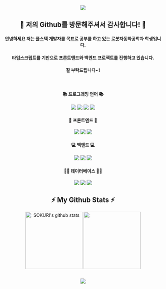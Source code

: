 <p align="center">
  <img src="https://capsule-render.vercel.app/api?type=waving&color=40AEF0&height=220&section=header&text=Hello Typescript!&Size=70" />
</p>  

## <div align="center"> 👋 저의 Github를 방문해주셔서 감사합니다! 👋 </div>
#### <div align="center"> 안녕하세요 저는 풀스택 개발자를 목표로 공부를 하고 있는 로봇자동화공학과 학생입니다. </div>
#### <div align="center"> 타입스크립트를 기반으로 프론트엔드와 백엔드 프로젝트를 진행하고 있습니다. </div>
#### <div align="center"> 잘 부탁드립니다~! </div>
   
#### <div align="center"> 📚 프로그래밍 언어 📚 </div>
<div align="center"> <img src="https://img.shields.io/badge/HTML5-E34F26?style=flat-square&logo=HTML5&logoColor=white"/> <img src="https://img.shields.io/badge/CSS3-1572B6?style=flat-square&logo=CSS3&logoColor=white"/> <img src="https://img.shields.io/badge/Javascript-F7DF1E?style=flat-square&logo=javascript&logoColor=white"/> <img src="https://img.shields.io/badge/Typescript-004088?style=flat-square&logo=typescript&logoColor=white"/> </div>    

#### <div align="center"> 🌈 프론트엔드 🌈 </div>
<div align="center"> <img src="https://img.shields.io/badge/React-0099FF?style=flat-square&logo=React&logoColor=white"/> <img src="https://img.shields.io/badge/Redux-764ABC?style=flat-square&logo=Redux&logoColor=white"/> <img src="https://img.shields.io/badge/Next.js-000000?style=flat-square&logo=Next.js&logoColor=white"/> </div> 

#### <div align="center"> 💻 백엔드 💻 </div>
<div align="center"> <img src="https://img.shields.io/badge/Node.js-339933?style=flat-square&logo=Node.js&logoColor=white"/> <img src="https://img.shields.io/badge/Express-000000?style=flat-square&logo=Express&logoColor=white"/> <img src="https://img.shields.io/badge/Nest.js-000000?style=flat-square&logo=NestJS&logoColor=red"/> </div> 

#### <div align="center"> 👨‍💻 데이터베이스 👨‍💻 </div>
<div align="center"> <img src="https://img.shields.io/badge/MongoDB-47A248?style=flat-square&logo=MongoDB&logoColor=white"/> <img src="https://img.shields.io/badge/PostgreSQL-4169E1?style=flat-square&logo=PostgreSQL&logoColor=white"/> <img src="https://img.shields.io/badge/MySQL-4479A1?style=flat-square&logo=MySQL&logoColor=white"/> </div> 
  
## <div align="center">⚡ My Github Stats ⚡</div>
<div align="center"> 
<a href="https://github.com/imysh578"><img align="center" style="height:180px" src="https://github-readme-stats.vercel.app/api?username=shch989&show_icons=true&include_all_commits=true&theme=nord&hide_border=true" alt="SOKURI's github stats" /></a> <a href="https://github.com/shch989"><img align="center" style="height:180px" src="https://github-readme-stats.vercel.app/api/top-langs/?username=WonDongGyun&layout=compact&theme=nord&hide_border=true" /></a>     
</div>  
  
## <p align="center"><img src="https://capsule-render.vercel.app/api?type=transparent&color=40AEF0&height=200&section=header&text=✨ Thank you! ✨&fontSize=70" /></p> 
<!--
**shch989/shch989** is a ✨ _special_ ✨ repository because its `README.md` (this file) appears on your GitHub profile.

Here are some ideas to get you started:

- 🔭 I’m currently working on ...
- 🌱 I’m currently learning ...
- 👯 I’m looking to collaborate on ...
- 🤔 I’m looking for help with ...
- 💬 Ask me about ...
- 📫 How to reach me: ...
- 😄 Pronouns: ...
- ⚡ Fun fact: ...
-->
